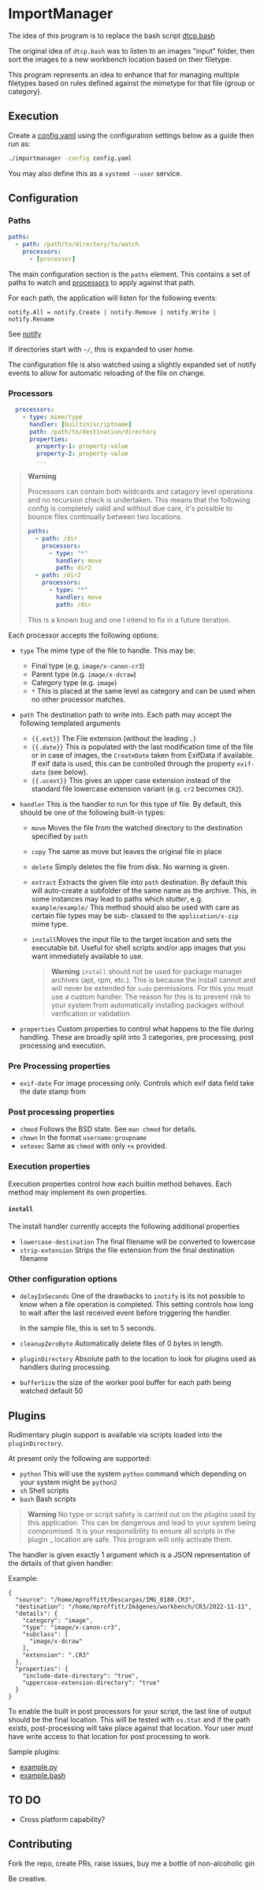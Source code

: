 # ImportManager

The idea of this program is to replace the bash script
[dtcp.bash](https://gist.github.com/mproffitt/d720a1a513cd3155316783a023f0edf2)

The original idea of `dtcp.bash` was to listen to an images "input" folder,
then sort the images to a new workbench location based on their filetype.

This program represents an idea to enhance that for managing multiple filetypes
based on rules defined against the mimetype for that file (group or category).

## Execution

Create a [config.yaml](./config.yaml) using the configuration settings below
as a guide then run as:

```bash
./importmanager -config config.yaml
```

You may also define this as a `systemd --user` service.

## Configuration

### Paths

```yaml
paths:
  - path: /path/to/directory/to/watch
    processors:
      - [processor]
```

The main configuration section is the `paths` element. This contains a set of
paths to watch and [processors](#processors) to apply against that path.

For each path, the application will listen for the following events:

```golang
notify.All = notify.Create | notify.Remove | notify.Write | notify.Rename
```

See [notify](https://pkg.go.dev/github.com/rjeczalik/notify)

If directories start with `~/`, this is expanded to user home.

The configuration file is also watched using a slightly expanded set of notify
events to allow for automatic reloading of the file on change.

### Processors

```yaml
  processors:
    - type: mime/type
      handler: [builtin|scriptname]
      path: /path/to/destination/directory
      properties:
        property-1: property-value
        property-2: property-value
        ...
```

> **Warning**
>
> Processors can contain both wildcards and catagory level operations and no
> recursion check is undertaken. This means that the following config is
> completely valid and without due care, it's possible to bounce files
> continually between two locations.
>
> ```yaml
> paths:
>   - path: /dir
>     processors:
>       - type: "*"
>         handler: move
>         path: dir2
>   - path: /dir2
>     processors:
>       - type: "*"
>         handler: move
>         path: /dir
> ```
>
> This is a known bug and one I intend to fix in a future iteration.

Each processor accepts the following options:

- `type` The mime type of the file to handle. This may be:
  - Final type (e.g. `image/x-canon-cr3`)
  - Parent type (e.g. `image/x-dcraw`)
  - Category type (e.g. `image`)
  - `*` This is placed at the same level as category and can be used when no
    other processor matches.

- `path` The destination path to write into. Each path may accept the following
  templated arguments
  - `{{.ext}}` The File extension (without the leading `.`)
  - `{{.date}}` This is populated with the last modification time of the file or
    in case of images, the `CreateDate` taken from ExifData if available. If
    exif data is used, this can be controlled through the property `exif-date`
    (see below).
  - `{{.ucext}}` This gives an upper case extension instead of the standard
    file lowercase extension variant (e.g. `cr2` becomes `CR2`).

- `handler` This is the handler to run for this type of file. By default, this
  should be one of the following built-in types:
  - `move` Moves the file from the watched directory to the destination
    specified by `path`
  - `copy` The same as move but leaves the original file in place
  - `delete` Simply deletes the file from disk. No warning is given.
  - `extract` Extracts the given file into `path` destination. By default this
    will auto-create a subfolder of the same name as the archive. This, in some
    instances may lead to paths which *stutter*, e.g. `example/example/`
    This method should also be used with care as certain file types may be sub-
    classed to the `application/x-zip` mime type.
  - `install`Moves the input file to the target location and sets the executable
    bit. Useful for shell scripts and/or app images that you want immediately
    available to use.

    > **Warning** `install` should not be used for package manager archives
    > (apt, rpm, etc.). This is because the install cannot and will never be
    > extended for `sudo` permissions. For this you must use a custom handler.
    > The reason for this is to prevent risk to your system from automatically
    > installing packages without verification or validation.

- `properties` Custom properties to control what happens to the file during
  handling. These are broadly split into 3 categories, pre processing, post
  processing and execution.

### Pre Processing properties

- `exif-date` For image processing only. Controls which exif data field take the
  date stamp from

### Post processing properties

- `chmod` Follows the BSD state. See `man chmod` for details.
- `chown` In the format `username:groupname`
- `setexec` Same as `chmod` with only `+x` provided.

### Execution properties

Execution properties control how each builtin method behaves. Each method may
implement its own properties.

#### `install`

The install handler currently accepts the following additional properties

- `lowercase-destination` The final filename will be converted to lowercase
- `strip-extension` Strips the file extension from the final destination filename

### Other configuration options

- `delayInSeconds` One of the drawbacks to `inotify` is its not possible to
  know when a file operation is completed. This setting controls how long to
  wait after the last received event before triggering the handler.

  In the sample file, this is set to 5 seconds.

- `cleanupZeroByte` Automatically delete files of 0 bytes in length.
- `pluginDirectory` Absolute path to the location to look for plugins used as
  handlers during processing.
- `bufferSize` the size of the worker pool buffer for each path being watched
  default 50

## Plugins

Rudimentary plugin support is available via scripts loaded into the
`pluginDirectory`.

At present only the following are supported:

- `python` This will use the system `python` command which depending on your
  system might be `python2`
- `sh` Shell scripts
- `bash` Bash scripts

> **Warning** No type or script safety is carried out on the *plugins* used by
> this application.  This can be dangerous and lead to your system being
> compromised. It is your responsibility to ensure all scripts in the plugin
_ location are safe. This program will only activate them.

The handler is given exactly 1 argument which is a JSON representation of the
details of that given handler:

Example:

```nohighlight
{
  "source": "/home/mproffitt/Descargas/IMG_0180.CR3",
  "destination": "/home/mproffitt/Imágenes/workbench/CR3/2022-11-11",
  "details": {
    "category": "image",
    "type": "image/x-canon-cr3",
    "subclass": [
      "image/x-dcraw"
    ],
    "extension": ".CR3"
  },
  "properties": {
    "include-date-directory": "true",
    "uppercase-extension-directory": "true"
  }
}
```

To enable the built in post processors for your script, the last line of output
should be the final location. This will be tested with `os.Stat` and if the path
exists, post-processing will take place against that location. Your user *must*
have write access to that location for post processing to work.

Sample plugins:

- [example.py](plugins/example.py)
- [example.bash](plugins/example.bash)

## TO DO

- Cross platform capability?

## Contributing

Fork the repo, create PRs, raise issues, buy me a bottle of non-alcoholic gin

Be creative.
